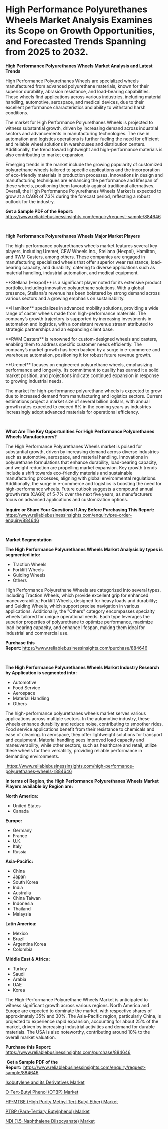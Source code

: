 <p><h1>High Performance Polyurethanes Wheels Market Analysis Examines its Scope on Growth Opportunities, and Forecasted Trends Spanning from 2025 to 2032.</h1></p><p><strong>High Performance Polyurethanes Wheels Market Analysis and Latest Trends</strong></p>
<p><p>High Performance Polyurethanes Wheels are specialized wheels manufactured from advanced polyurethane materials, known for their superior durability, abrasion resistance, and load-bearing capabilities. These wheels find applications across various industries, including material handling, automotive, aerospace, and medical devices, due to their excellent performance characteristics and ability to withstand harsh conditions.</p><p>The market for High Performance Polyurethanes Wheels is projected to witness substantial growth, driven by increasing demand across industrial sectors and advancements in manufacturing technologies. The rise in automation and logistics operations is further fueling the need for efficient and reliable wheel solutions in warehouses and distribution centers. Additionally, the trend toward lightweight and high-performance materials is also contributing to market expansion.</p><p>Emerging trends in the market include the growing popularity of customized polyurethane wheels tailored to specific applications and the incorporation of eco-friendly materials in production processes. Innovations in design and manufacturing techniques are enhancing the performance and lifespan of these wheels, positioning them favorably against traditional alternatives. Overall, the High Performance Polyurethanes Wheels Market is expected to grow at a CAGR of 7.3% during the forecast period, reflecting a robust outlook for the industry.</p></p>
<p><strong>Get a Sample PDF of the Report:&nbsp;</strong> <a href="https://www.reliablebusinessinsights.com/enquiry/request-sample/884646?utm_campaign=1113&utm_medium=2&utm_source=Github&utm_content=ia&utm_term=01022025&utm_id=high-performance-polyurethanes-wheels">https://www.reliablebusinessinsights.com/enquiry/request-sample/884646</a></p>
<p>&nbsp;</p>
<p><strong>High Performance Polyurethanes Wheels Major Market Players</strong></p>
<p><p>The high-performance polyurethanes wheels market features several key players, including Uremet, CEW Wheels Inc., Stellana (Hexpol), Hamilton, and RWM Casters, among others. These companies are engaged in manufacturing specialized wheels that offer superior wear resistance, load-bearing capacity, and durability, catering to diverse applications such as material handling, industrial automation, and medical equipment.</p><p>**Stellana (Hexpol)** is a significant player noted for its extensive product portfolio, including innovative polyurethane solutions. With a global presence, Stellana's revenue has been bolstered by strong demand across various sectors and a growing emphasis on sustainability.</p><p>**Hamilton** specializes in advanced mobility solutions, providing a wide range of caster wheels made from high-performance materials. The company’s growth trajectory is supported by increasing investments in automation and logistics, with a consistent revenue stream attributed to strategic partnerships and an expanding client base.</p><p>**RWM Casters** is renowned for custom-designed wheels and casters, enabling them to address specific customer needs efficiently. The company’s market growth has been backed by a surge in e-commerce and warehouse automation, positioning it for robust future revenue growth.</p><p>**Uremet** focuses on engineered polyurethane wheels, emphasizing performance and longevity. Its commitment to quality has earned it a solid market position, and projections indicate continued expansion in response to growing industrial needs.</p><p>The market for high-performance polyurethane wheels is expected to grow due to increased demand from manufacturing and logistics sectors. Current estimations project a market size of several billion dollars, with annual growth rates expected to exceed 6% in the coming years as industries increasingly adopt advanced materials for operational efficiency.</p></p>
<p>&nbsp;</p>
<p><strong>What Are The Key Opportunities For High Performance Polyurethanes Wheels Manufacturers?</strong></p>
<p><p>The High Performance Polyurethanes Wheels market is poised for substantial growth, driven by increasing demand across diverse industries such as automotive, aerospace, and material handling. Innovations in polyurethane formulations that enhance durability, load-bearing capacity, and weight reduction are propelling market expansion. Key growth trends include a shift towards eco-friendly materials and sustainable manufacturing processes, aligning with global environmental regulations. Additionally, the surge in e-commerce and logistics is boosting the need for high-performance wheels. Future outlook suggests a compound annual growth rate (CAGR) of 5-7% over the next five years, as manufacturers focus on advanced applications and customization options.</p></p>
<p><strong>Inquire or Share Your Questions If Any Before Purchasing This Report:</strong> <a href="https://www.reliablebusinessinsights.com/enquiry/pre-order-enquiry/884646?utm_campaign=1113&utm_medium=2&utm_source=Github&utm_content=ia&utm_term=01022025&utm_id=high-performance-polyurethanes-wheels">https://www.reliablebusinessinsights.com/enquiry/pre-order-enquiry/884646</a></p>
<p>&nbsp;</p>
<p><strong>Market Segmentation</strong></p>
<p><strong>The High Performance Polyurethanes Wheels Market Analysis by types is segmented into:</strong></p>
<p><ul><li>Traction Wheels</li><li>Forklift Wheels</li><li>Guiding Wheels</li><li>Others</li></ul></p>
<p><p>High Performance Polyurethane Wheels are categorized into several types, including Traction Wheels, which provide excellent grip for enhanced maneuverability; Forklift Wheels, designed for heavy loads and durability; and Guiding Wheels, which support precise navigation in various applications. Additionally, the "Others" category encompasses specialty wheels tailored for unique operational needs. Each type leverages the superior properties of polyurethane to optimize performance, maximize load-bearing capacity, and enhance lifespan, making them ideal for industrial and commercial use.</p></p>
<p><strong>Purchase this Report:&nbsp;</strong><a href="https://www.reliablebusinessinsights.com/purchase/884646?utm_campaign=1113&utm_medium=2&utm_source=Github&utm_content=ia&utm_term=01022025&utm_id=high-performance-polyurethanes-wheels">https://www.reliablebusinessinsights.com/purchase/884646</a></p>
<p>&nbsp;</p>
<p><strong>The High Performance Polyurethanes Wheels Market Industry Research by Application is segmented into:</strong></p>
<p><ul><li>Automotive</li><li>Food Service</li><li>Aerospace</li><li>Material Handling</li><li>Others</li></ul></p>
<p><p>The high-performance polyurethanes wheels market serves various applications across multiple sectors. In the automotive industry, these wheels enhance durability and reduce noise, contributing to smoother rides. Food service applications benefit from their resistance to chemicals and ease of cleaning. In aerospace, they offer lightweight solutions for transport and equipment. Material handling sees improved load capacity and maneuverability, while other sectors, such as healthcare and retail, utilize these wheels for their versatility, providing reliable performance in demanding environments.</p></p>
<p><a href="https://www.reliablebusinessinsights.com/high-performance-polyurethanes-wheels-r884646?utm_campaign=1113&utm_medium=2&utm_source=Github&utm_content=ia&utm_term=01022025&utm_id=high-performance-polyurethanes-wheels">&nbsp;https://www.reliablebusinessinsights.com/high-performance-polyurethanes-wheels-r884646</a></p>
<p><strong>In terms of Region, the High Performance Polyurethanes Wheels Market Players available by Region are:</strong></p>
<p>
    <p> <strong> North America: </strong>
        <ul>
            <li>United States</li>
            <li>Canada</li>
        </ul>
        </p> 
    <p> <strong> Europe: </strong>
        <ul>
            <li>Germany</li>
            <li>France</li>
            <li>U.K.</li>
            <li>Italy</li>
            <li>Russia</li>
        </ul>
        </p> 
    <p> <strong> Asia-Pacific: </strong>
        <ul>
            <li>China</li>
            <li>Japan</li>
            <li>South Korea</li>
            <li>India</li>
            <li>Australia</li>
            <li>China Taiwan</li>
            <li>Indonesia</li>
            <li>Thailand</li>
            <li>Malaysia</li>
        </ul>
        </p> 
    <p> <strong> Latin America: </strong>
        <ul>
            <li>Mexico</li>
            <li>Brazil</li>
            <li>Argentina Korea</li>
            <li>Colombia</li>
        </ul>
        </p> 
    <p> <strong> Middle East & Africa: </strong>
        <ul>
            <li>Turkey</li>
            <li>Saudi</li>
            <li>Arabia</li>
            <li>UAE</li>
            <li>Korea</li>
        </ul>
    </p>
    </p>
<p><p>The High-Performance Polyurethane Wheels Market is anticipated to witness significant growth across various regions. North America and Europe are expected to dominate the market, with respective shares of approximately 35% and 30%. The Asia-Pacific region, particularly China, is projected to experience rapid expansion, accounting for about 25% of the market, driven by increasing industrial activities and demand for durable materials. The USA is also noteworthy, contributing around 10% to the overall market valuation.</p></p>
<p><strong>Purchase this Report: </strong><a href="https://www.reliablebusinessinsights.com/purchase/884646?utm_campaign=1113&utm_medium=2&utm_source=Github&utm_content=ia&utm_term=01022025&utm_id=high-performance-polyurethanes-wheels">https://www.reliablebusinessinsights.com/purchase/884646</a></p>
<p>&nbsp;<strong>Get a Sample PDF of the Report:&nbsp;&nbsp;</strong><a href="https://www.reliablebusinessinsights.com/enquiry/request-sample/884646?utm_campaign=1113&utm_medium=2&utm_source=Github&utm_content=ia&utm_term=01022025&utm_id=high-performance-polyurethanes-wheels">https://www.reliablebusinessinsights.com/enquiry/request-sample/884646</a></p>
<p><strong></strong></p>
<p><p><a href="https://github.com/carylgrinko/Market-Research-Report-List-1/blob/main/isobutylene-and-its-derivatives-market.md?utm_campaign=1113&utm_medium=2&utm_source=Github&utm_content=ia&utm_term=01022025&utm_id=high-performance-polyurethanes-wheels">Isobutylene and its Derivatives Market</a></p><p><a href="https://github.com/nemcemakoi/Market-Research-Report-List-1/blob/main/o-tert-butyl-phenol-otbp-market.md?utm_campaign=1113&utm_medium=2&utm_source=Github&utm_content=ia&utm_term=01022025&utm_id=high-performance-polyurethanes-wheels">O-Tert-Butyl Phenol (OTBP) Market</a></p><p><a href="https://github.com/rushanday/Market-Research-Report-List-1/blob/main/hp-mtbe-high-purity-methyl-tert-butyl-ether-market.md?utm_campaign=1113&utm_medium=2&utm_source=Github&utm_content=ia&utm_term=01022025&utm_id=high-performance-polyurethanes-wheels">HP-MTBE (High Purity Methyl Tert-Butyl Ether) Market</a></p><p><a href="https://github.com/ziogaskangui96/Market-Research-Report-List-1/blob/main/ptbp-para-tertiary-butylphenol-market.md?utm_campaign=1113&utm_medium=2&utm_source=Github&utm_content=ia&utm_term=01022025&utm_id=high-performance-polyurethanes-wheels">PTBP (Para-Tertiary Butylphenol) Market</a></p><p><a href="https://github.com/leyesamilej/Market-Research-Report-List-1/blob/main/ndi-15-naphthalene-diisocyanate-market.md?utm_campaign=1113&utm_medium=2&utm_source=Github&utm_content=ia&utm_term=01022025&utm_id=high-performance-polyurethanes-wheels">NDI (1,5-Naphthalene Diisocyanate) Market</a></p></p>
